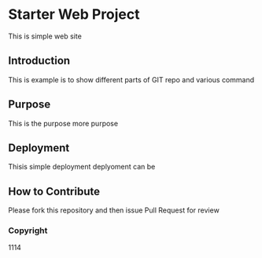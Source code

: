 # Starter Web Project

This is simple web site

## Introduction

This is example is to show different parts of GIT repo and various command

## Purpose

This is the purpose
more purpose

## Deployment

Thisis simple deployment
deplyoment can be

## How to Contribute

Please fork this repository and then issue Pull Request for review

### Copyright
1114